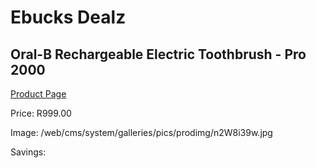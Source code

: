 
# Ebucks Dealz
## Oral-B Rechargeable Electric Toothbrush - Pro 2000
[Product Page](https://www.ebucks.com/web/shop/productSelected.do?prodId=721748234&catId=908594260)

Price: R999.00

Image: /web/cms/system/galleries/pics/prodimg/n2W8i39w.jpg

Savings: 


	